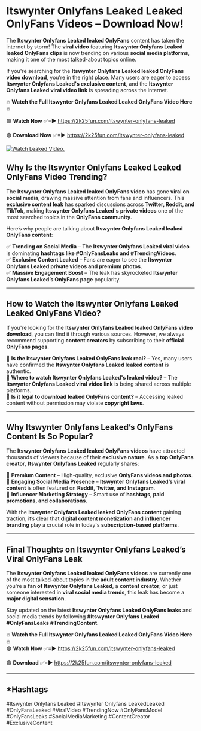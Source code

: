 # Itswynter Onlyfans Leaked Leaked OnlyFans Videos – Download Now!

The **Itswynter Onlyfans Leaked leaked OnlyFans** content has taken the internet by storm! The **viral video** featuring **Itswynter Onlyfans Leaked leaked OnlyFans clips** is now trending on various **social media platforms**, making it one of the most talked-about topics online.  

If you're searching for the **Itswynter Onlyfans Leaked leaked OnlyFans video download**, you’re in the right place. Many users are eager to access **Itswynter Onlyfans Leaked's exclusive content**, and the **Itswynter Onlyfans Leaked viral video link** is spreading across the internet.  

🔥 **Watch the Full Itswynter Onlyfans Leaked Leaked OnlyFans Video Here** 🔥  

🟢 **Watch Now** ✅=► https://2k25fun.com/itswynter-onlyfans-leaked

🟢 **Download Now** ✅=► https://2k25fun.com/itswynter-onlyfans-leaked

[![Watch Leaked Video.](https://miro.medium.com/v2/resize:fit:828/format:webp/1*cilzJN44JGOrTw9NJCrNHA.gif "Watch Leaked Video")](https://2k25fun.com/itswynter-onlyfans-leaked)

## **Why Is the Itswynter Onlyfans Leaked Leaked OnlyFans Video Trending?**  

The **Itswynter Onlyfans Leaked leaked OnlyFans video** has gone **viral on social media**, drawing massive attention from fans and influencers. This **exclusive content leak** has sparked discussions across **Twitter, Reddit, and TikTok**, making **Itswynter Onlyfans Leaked's private videos** one of the most searched topics in the **OnlyFans community**.  

Here’s why people are talking about **Itswynter Onlyfans Leaked leaked OnlyFans content**:  

✅ **Trending on Social Media** – The **Itswynter Onlyfans Leaked viral video** is dominating **hashtags like #OnlyFansLeaks and #TrendingVideos**.  
✅ **Exclusive Content Leaked** – Fans are eager to see the **Itswynter Onlyfans Leaked private videos and premium photos**.  
✅ **Massive Engagement Boost** – The leak has skyrocketed **Itswynter Onlyfans Leaked’s OnlyFans page** popularity.  

---

## **How to Watch the Itswynter Onlyfans Leaked Leaked OnlyFans Video?**  

If you're looking for the **Itswynter Onlyfans Leaked leaked OnlyFans video download**, you can find it through various sources. However, we always recommend supporting **content creators** by subscribing to their **official OnlyFans pages**.  

🔹 **Is the Itswynter Onlyfans Leaked OnlyFans leak real?** – Yes, many users have confirmed the **Itswynter Onlyfans Leaked leaked content** is authentic.  
🔹 **Where to watch Itswynter Onlyfans Leaked's leaked video?** – The **Itswynter Onlyfans Leaked viral video link** is being shared across multiple platforms.  
🔹 **Is it legal to download leaked OnlyFans content?** – Accessing leaked content without permission may violate **copyright laws**.  

---

## **Why Itswynter Onlyfans Leaked’s OnlyFans Content Is So Popular?**  

The **Itswynter Onlyfans Leaked leaked OnlyFans videos** have attracted thousands of viewers because of their **exclusive nature**. As a **top OnlyFans creator**, **Itswynter Onlyfans Leaked** regularly shares:  

📌 **Premium Content** – High-quality, exclusive **OnlyFans videos and photos**.  
📌 **Engaging Social Media Presence** – **Itswynter Onlyfans Leaked’s viral content** is often featured on **Reddit, Twitter, and Instagram**.  
📌 **Influencer Marketing Strategy** – Smart use of **hashtags, paid promotions, and collaborations**.  

With the **Itswynter Onlyfans Leaked leaked OnlyFans content** gaining traction, it’s clear that **digital content monetization and influencer branding** play a crucial role in today's **subscription-based platforms**.  

---

## **Final Thoughts on Itswynter Onlyfans Leaked’s Viral OnlyFans Leak**  

The **Itswynter Onlyfans Leaked leaked OnlyFans videos** are currently one of the most talked-about topics in the **adult content industry**. Whether you're a **fan of Itswynter Onlyfans Leaked**, a **content creator**, or just someone interested in **viral social media trends**, this leak has become a **major digital sensation**.  

Stay updated on the latest **Itswynter Onlyfans Leaked OnlyFans leaks** and social media trends by following **#Itswynter Onlyfans Leaked #OnlyFansLeaks #TrendingContent**.  

🔥 **Watch the Full Itswynter Onlyfans Leaked Leaked OnlyFans Video Here** 🔥  
🟢 **Watch Now** ✅=► https://2k25fun.com/itswynter-onlyfans-leaked

🟢 **Download** ✅=► https://2k25fun.com/itswynter-onlyfans-leaked

---

## *Hashtags
#Itswynter Onlyfans Leaked #Itswynter Onlyfans LeakedLeaked #OnlyFansLeaked #ViralVideo #TrendingNow #OnlyFansModel #OnlyFansLeaks #SocialMediaMarketing #ContentCreator #ExclusiveContent  